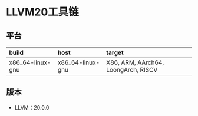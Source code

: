 ﻿# LLVM20工具链

## 平台

| build            | host             | target                              |
| :--------------- | :--------------- | :---------------------------------- |
| x86_64-linux-gnu | x86_64-linux-gnu | X86, ARM, AArch64, LoongArch, RISCV |

## 版本

- LLVM：20.0.0
